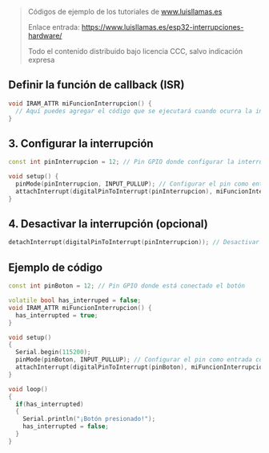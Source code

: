 > Códigos de ejemplo de los tutoriales de www.luisllamas.es
>
> Enlace entrada: https://www.luisllamas.es/esp32-interrupciones-hardware/
>
> Todo el contenido distribuido bajo licencia CCC, salvo indicación expresa

## Definir la función de callback (ISR)
```cpp
void IRAM_ATTR miFuncionInterrupcion() {
  // Aquí puedes agregar el código que se ejecutará cuando ocurra la interrupción
}
```


## 3. Configurar la interrupción
```cpp
const int pinInterrupcion = 12; // Pin GPIO donde configurar la interrupción

void setup() {
  pinMode(pinInterrupcion, INPUT_PULLUP); // Configurar el pin como entrada con resistencia pull-up interna
  attachInterrupt(digitalPinToInterrupt(pinInterrupcion), miFuncionInterrupcion, RISING); // Configurar la interrupción
}
```


## 4. Desactivar la interrupción (opcional)
```cpp
detachInterrupt(digitalPinToInterrupt(pinInterrupcion)); // Desactivar la interrupción
```


## Ejemplo de código
```cpp
const int pinBoton = 12; // Pin GPIO donde está conectado el botón

volatile bool has_interruped = false;
void IRAM_ATTR miFuncionInterrupcion() {
  has_interrupted = true;
}

void setup() 
{
  Serial.begin(115200);
  pinMode(pinBoton, INPUT_PULLUP); // Configurar el pin como entrada con resistencia pull-up interna
  attachInterrupt(digitalPinToInterrupt(pinBoton), miFuncionInterrupcion, RISING); // Configurar la interrupción
}

void loop() 
{
  if(has_interrupted)
  {
    Serial.println("¡Botón presionado!");
    has_interrupted = false;
  }
}
```


